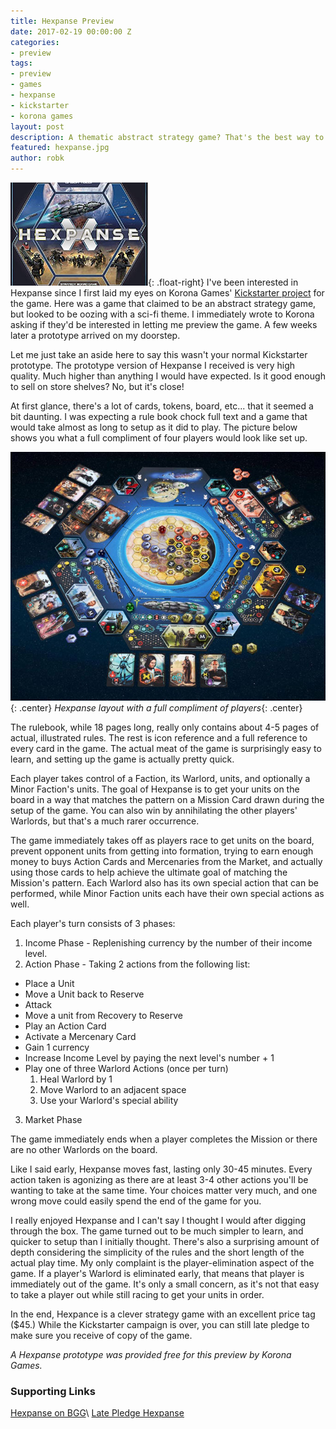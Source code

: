 ```yaml
---
title: Hexpanse Preview
date: 2017-02-19 00:00:00 Z
categories:
- preview
tags:
- preview
- games
- hexpanse
- kickstarter
- korona games
layout: post
description: A thematic abstract strategy game? That's the best way to describe Hexspanse.
featured: hexpanse.jpg
author: robk
---
```


![Hexpanse](/images/featured/hexpanse.jpg){: .float-right}
I've been interested in Hexpanse since I first laid my eyes on Korona Games' [Kickstarter project](https://www.kickstarter.com/projects/1385946864/hexpanse) for the game. Here was a game that claimed to be an abstract strategy game, but looked to be oozing with a sci-fi theme. I immediately wrote to Korona asking if they'd be interested in letting me preview the game. A few weeks later a prototype arrived on my doorstep.

Let me just take an aside here to say this wasn't your normal Kickstarter prototype. The prototype version of Hexpanse I received is very high quality. Much higher than anything I would have expected. Is it good enough to sell on store shelves? No, but it's close!

At first glance, there's a lot of cards, tokens, board, etc... that it seemed a bit daunting. I was expecting a rule book chock full text and a game that would take almost as long to setup as it did to play. The picture below shows you what a full compliment of four players would look like set up.

![Hexpanse Layout](/images/hexpanse/layout.jpg){: .center}
*Hexpanse layout with a full compliment of players*{: .center}

The rulebook, while 18 pages long, really only contains about 4-5 pages of actual, illustrated rules. The rest is icon reference and a full reference to every card in the game. The actual meat of the game is surprisingly easy to learn, and setting up the game is actually pretty quick.

Each player takes control of a Faction, its Warlord, units, and optionally a Minor Faction's units. The goal of Hexpanse is to get your units on the board in a way that matches the pattern on a Mission Card drawn during the setup of the game. You can also win by annihilating the other players' Warlords, but that's a much rarer occurrence.

The game immediately takes off as players race to get units on the board, prevent opponent units from getting into formation, trying to earn enough money to buys Action Cards and Mercenaries from the Market, and actually using those cards to help achieve the ultimate goal of matching the Mission's pattern. Each Warlord also has its own special action that can be performed, while Minor Faction units each have their own special actions as well.

Each player's turn consists of 3 phases:

1. Income Phase - Replenishing currency by the number of their income level.
2. Action Phase - Taking 2 actions from the following list:
  * Place a Unit
  * Move a Unit back to Reserve
  * Attack
  * Move a unit from Recovery to Reserve
  * Play an Action Card
  * Activate a Mercenary Card
  * Gain 1 currency
  * Increase Income Level by paying the next level's number + 1
  * Play one of three Warlord Actions (once per turn)
      1. Heal Warlord by 1
      2. Move Warlord to an adjacent space
      3. Use your Warlord's special ability
3. Market Phase

The game immediately ends when a player completes the Mission or there are no other Warlords on the board.

Like I said early, Hexpanse moves fast, lasting only 30-45 minutes. Every action taken is agonizing as there are at least 3-4 other actions you'll be wanting to take at the same time. Your choices matter very much, and one wrong move could easily spend the end of the game for you.

I really enjoyed Hexpanse and I can't say I thought I would after digging through the box. The game turned out to be much simpler to learn, and quicker to setup than I initially thought. There's also a surprising amount of depth considering the simplicity of the rules and the short length of the actual play time. My only complaint is the player-elimination aspect of the game. If a player's Warlord is eliminated early, that means that player is immediately out of the game. It's only a small concern, as it's not that easy to take a player out while still racing to get your units in order.

In the end, Hexpance is a clever strategy game with an excellent price tag ($45.) While the Kickstarter campaign is over, you can still late pledge to make sure you receive of copy of the game.

*A Hexpanse prototype was provided free for this preview by Korona Games.*

<h3>Supporting Links</h3>

[Hexpanse on BGG](https://boardgamegeek.com/boardgame/204143/hexpanse)\\
[Late Pledge Hexpanse](https://docs.google.com/forms/d/e/1FAIpQLSc-ebAcRzkpyZARs4IM5Jbqp6m27uUcCOnrl2t_c073sQBCFg/viewform)
